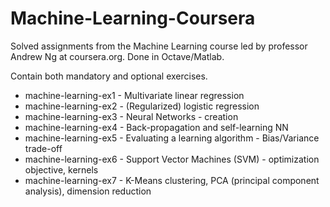 # Machine-Learning-Coursera
Solved assignments from the Machine Learning course led by professor Andrew Ng at coursera.org. Done in Octave/Matlab.

Contain both mandatory and optional exercises.
* machine-learning-ex1 - Multivariate linear regression
* machine-learning-ex2 - (Regularized) logistic regression
* machine-learning-ex3 - Neural Networks - creation
* machine-learning-ex4 - Back-propagation and self-learning NN
* machine-learning-ex5 - Evaluating a learning algorithm - Bias/Variance trade-off
* machine-learning-ex6 - Support Vector Machines (SVM) - optimization objective, kernels
* machine-learning-ex7 - K-Means clustering, PCA (principal component analysis), dimension reduction
